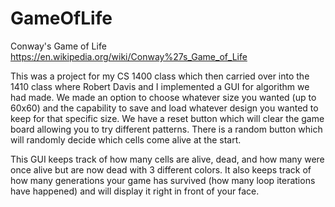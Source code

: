 # GameOfLife
Conway's Game of Life https://en.wikipedia.org/wiki/Conway%27s_Game_of_Life

This was a project for my CS 1400 class which then carried over into the 1410 class where Robert Davis and 
I implemented a GUI for algorithm we had made. We made an option to choose whatever size you wanted (up to 60x60) 
and the capability to save and load whatever design you wanted to keep for that specific size.  We have a reset 
button which will clear the game board allowing you to try different patterns. There is a random button which 
will randomly decide which cells come alive at the start.

This GUI keeps track of how many cells are alive, dead, and how many were once alive but are now dead with 3 
different colors. It also keeps track of how many generations your game has survived (how many loop iterations 
have happened) and will display it right in front of your face.
